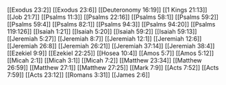 [[Exodus 23:2]]
[[Exodus 23:6]]
[[Deuteronomy 16:19]]
[[1 Kings 21:13]]
[[Job 21:7]]
[[Psalms 11:3]]
[[Psalms 22:16]]
[[Psalms 58:1]]
[[Psalms 59:2]]
[[Psalms 59:4]]
[[Psalms 82:1]]
[[Psalms 94:3]]
[[Psalms 94:20]]
[[Psalms 119:126]]
[[Isaiah 1:21]]
[[Isaiah 5:20]]
[[Isaiah 59:2]]
[[Isaiah 59:13]]
[[Jeremiah 5:27]]
[[Jeremiah 8:7]]
[[Jeremiah 12:1]]
[[Jeremiah 12:6]]
[[Jeremiah 26:8]]
[[Jeremiah 26:21]]
[[Jeremiah 37:14]]
[[Jeremiah 38:4]]
[[Ezekiel 9:9]]
[[Ezekiel 22:25]]
[[Hosea 10:4]]
[[Amos 5:7]]
[[Amos 5:12]]
[[Micah 2:1]]
[[Micah 3:1]]
[[Micah 7:2]]
[[Matthew 23:34]]
[[Matthew 26:59]]
[[Matthew 27:1]]
[[Matthew 27:25]]
[[Mark 7:9]]
[[Acts 7:52]]
[[Acts 7:59]]
[[Acts 23:12]]
[[Romans 3:31]]
[[James 2:6]]
